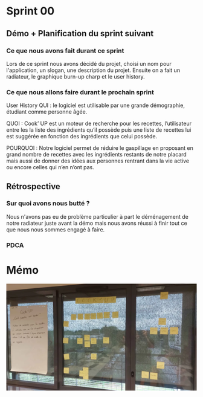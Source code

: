 # Sprint 00

## Démo + Planification du sprint suivant

### Ce que nous avons fait durant ce sprint

Lors de ce sprint nous avons décidé du projet, choisi un nom pour l'application, un slogan, une description du projet. Ensuite on a fait un radiateur, le graphique burn-up charp et le user history.

### Ce que nous allons faire durant le prochain sprint

User History
QUI : le logiciel est utilisable par une grande démographie, étudiant comme personne âgée.

QUOI : Cook’ UP est un moteur de recherche pour les recettes, l’utilisateur entre les la liste des ingrédients qu’il possède puis une liste de recettes lui est suggérée en fonction des ingrédients que celui possède.
  
POURQUOI : Notre logiciel permet de réduire le gaspillage en proposant en grand nombre de recettes avec les ingrédients restants de notre placard mais aussi de donner des idées aux personnes rentrant dans la vie active ou encore celles qui n’en n’ont pas.

## Rétrospective

### Sur quoi avons nous butté ?

Nous n'avons pas eu de problème particulier à part le déménagement de notre radiateur juste avant la démo mais nous avons réussi à finir tout ce que nous nous sommes engagé à faire.


### PDCA


# Mémo

![image radiateur](./radiateur.jpg "radiateur")